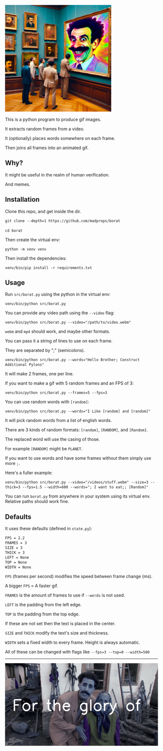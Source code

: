 <img src="media/borat.jpg" width="350">

This is a python program to produce gif images.

It extracts random frames from a video.

It (optionally) places words somewhere on each frame.

Then joins all frames into an animated gif.

## Why?

It might be useful in the realm of human verification.

And memes.

## Installation

Clone this repo, and get inside the dir.

```
git clone --depth=1 https://github.com/madprops/borat

cd borat
```

Then create the virtual env:

```
python -m venv venv
```

Then install the dependencies:

```
venv/bin/pip install -r requirements.txt
```

## Usage

Run `src/borat.py` using the python in the virtual env:

```
venv/bin/python src/borat.py
```

You can provide any video path using the `--video` flag:

```
venv/bin/python src/borat.py --video="/path/to/video.webm"
```

`webm` and `mp4` should work, and maybe other formats.

You can pass it a string of lines to use on each frame.

They are separated by ";" (semicolons).

```
venv/bin/python src/borat.py --words="Hello Brother; Construct Additional Pylons"
```

It will make 2 frames, one per line.

If you want to make a gif with 5 random frames and an FPS of 3:

```
venv/bin/python src/borat.py --frames=5 --fps=3
```

You can use random words with `[random]`:

```
venv/bin/python src/borat.py --words="I Like [random] and [random]"
```

It will pick random words from a list of english words.

There are 3 kinds of random formats: `[random]`, `[RANDOM]`, and `[Random]`.

The replaced word will use the casing of those.

For example `[RANDOM]` might be `PLANET`.

If you want to use words and have some frames without them simply use more `;`.

Here's a fuller example:

```
venv/bin/python src/borat.py --video="/videos/stuff.webm" --size=3 --thick=3 --fps=1.5 --width=600 --words="; I want to eat;; [Random]"
```

You can run `borat.py` from anywhere in your system using its virtual env. Relative paths should work fine.

## Defaults

It uses these defaults (defined in `state.py`):

```
FPS = 2.2
FRAMES = 3
SIZE = 3
THICK = 3
LEFT = None
TOP = None
WIDTH = None
```

`FPS` (frames per second) modifies the speed between frame change (ms).

A bigger `FPS` = A faster gif.

`FRAMES` is the amount of frames to use if `--words` is not used.

`LEFT` is the padding from the left edge.

`TOP` is the padding from the top edge.

If these are not set then the text is placed in the center.

`SIZE` and `THICK` modify the text's size and thickness.

`WIDTH` sets a fixed width to every frame. Height is always automatic.

All of these can be changed with flags like `--fps=3 --top=0 --width=500`

---

<img src="media/borat.gif" width="600">